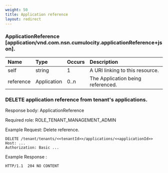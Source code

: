```yaml
---
weight: 50
title: Application reference
layout: redirect
---
```


### ApplicationReference [application/vnd.com.nsn.cumulocity.applicationReference+json].

|Name|Type|Occurs|Description|
|:---|:---|:-----|:----------|
|self|string|1|A URI linking to this resource.|
|reference|Application|0..n|The Application being referenced.|

### DELETE application reference from tenant's applications.

Response body: ApplicationReference

Required role: ROLE\_TENANT\_MANAGEMENT\_ADMIN

Example Request: Delete reference.


    DELETE /tenant/tenants/<<tenantId>>/applications/<<applicationId>>
    Host: ...
    Authorization: Basic ...

Example Response :

    HTTP/1.1  204 NO CONTENT
